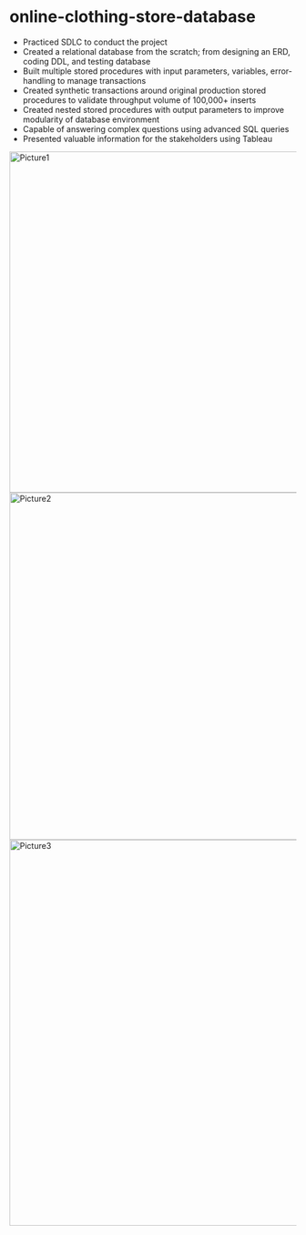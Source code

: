 # online-clothing-store-database


- Practiced SDLC to conduct the project
- Created a relational database from the scratch; from designing an ERD, coding DDL, and testing database
- Built multiple stored procedures with input parameters, variables, error-handling to manage transactions
- Created synthetic transactions around original production stored procedures to validate throughput volume of 100,000+ inserts
- Created nested stored procedures with output parameters to improve modularity of database environment
- Capable of answering complex questions using advanced SQL queries 
- Presented valuable information for the stakeholders using Tableau


<img width="599" alt="Picture1" src="https://github.com/eunjiart/online-clothing-store-database/assets/138978460/17892c6f-5746-4f97-adc6-8e4b70870e1f">

<img width="610" alt="Picture2" src="https://github.com/eunjiart/online-clothing-store-database/assets/138978460/2a1d3901-75db-49b2-bedb-a6eba864486b">

<img width="678" alt="Picture3" src="https://github.com/eunjiart/online-clothing-store-database/assets/138978460/43ddc97d-aec0-4887-89c8-3527367a485b">
